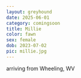 ```yaml
---
layout: greyhound
date: 2025-06-01
category: comingsoon
title: Millie
color: fawn
sex: female
dob: 2023-07-02
pic: millie.jpg
---
```

arriving from Wheeling, WV
